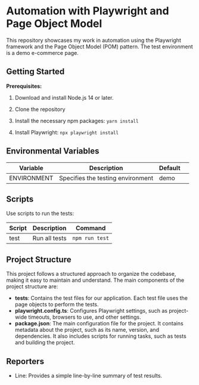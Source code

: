 # Automation with Playwright and Page Object Model

This repository showcases my work in automation using the Playwright framework and the Page Object Model (POM) pattern. The test environment is a demo e-commerce page.

## Getting Started

**Prerequisites:**

1. Download and install Node.js 14 or later.
2. Clone the repository
3. Install the necessary npm packages:
   `yarn install`

4. Install Playwright:
   `npx playwright install`

## Environmental Variables

| Variable    | Description                       | Default |     |
| ----------- | --------------------------------- | ------- | --- |
| ENVIRONMENT | Specifies the testing environment | demo    |     |

## Scripts

Use scripts to run the tests:

| Script   | Description                        | Command           |
| -------- | ---------------------------------- | ----------------- |
| test     | Run all tests                      | `npm run test`    |


## Project Structure

This project follows a structured approach to organize the codebase, making it easy to maintain and understand. The main components of the project structure are:

- **tests**: Contains the test files for our application. Each test file uses the page objects to perform the tests.
- **playwright.config.ts**: Configures Playwright settings, such as project-wide timeouts, browsers to use, and other settings.
- **package.json**: The main configuration file for the project. It contains metadata about the project, such as its name, version, and dependencies. It also includes scripts for running tasks, such as tests and building the project.

## Reporters

- Line: Provides a simple line-by-line summary of test results.
